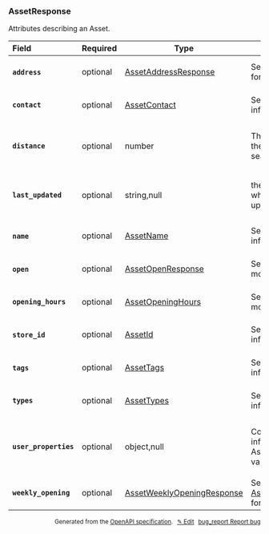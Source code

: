 <!--- This is a generated file, do not edit! -->
<!--- [START woosmap_http_schema_assetresponse] -->
<h3 class="schema-object" id="AssetResponse">AssetResponse</h3>

Attributes describing an Asset.

| Field                                                                                                                | Required | Type                                                                                   | Description                                                                                                                                       |
| :------------------------------------------------------------------------------------------------------------------- | -------- | -------------------------------------------------------------------------------------- | ------------------------------------------------------------------------------------------------------------------------------------------------- |
| <h4 id="AssetResponse-address" class="add-link schema-object-property-key"><code>address</code></h4>                 | optional | [AssetAddressResponse](#AssetAddressResponse "AssetAddressResponse")                   | See [AssetAddressResponse](#AssetAddressResponse "AssetAddressResponse") for more information.                                                    |
| <h4 id="AssetResponse-contact" class="add-link schema-object-property-key"><code>contact</code></h4>                 | optional | [AssetContact](#AssetContact "AssetContact")                                           | See [AssetContact](#AssetContact "AssetContact") for more information.                                                                            |
| <h4 id="AssetResponse-distance" class="add-link schema-object-property-key"><code>distance</code></h4>               | optional | number                                                                                 | <div class="nonref-property-description"><p>The distance in meters from the geolocated position or searched position if exist</p></div>           |
| <h4 id="AssetResponse-last_updated" class="add-link schema-object-property-key"><code>last_updated</code></h4>       | optional | string,null                                                                            | <div class="nonref-property-description"><p>the previous date timestamp when the asset has been updated</p></div>                                 |
| <h4 id="AssetResponse-name" class="add-link schema-object-property-key"><code>name</code></h4>                       | optional | [AssetName](#AssetName "AssetName")                                                    | See [AssetName](#AssetName "AssetName") for more information.                                                                                     |
| <h4 id="AssetResponse-open" class="add-link schema-object-property-key"><code>open</code></h4>                       | optional | [AssetOpenResponse](#AssetOpenResponse "AssetOpenResponse")                            | See [AssetOpenResponse](#AssetOpenResponse "AssetOpenResponse") for more information.                                                             |
| <h4 id="AssetResponse-opening_hours" class="add-link schema-object-property-key"><code>opening_hours</code></h4>     | optional | [AssetOpeningHours](#AssetOpeningHours "AssetOpeningHours")                            | See [AssetOpeningHours](#AssetOpeningHours "AssetOpeningHours") for more information.                                                             |
| <h4 id="AssetResponse-store_id" class="add-link schema-object-property-key"><code>store_id</code></h4>               | optional | [AssetId](#AssetId "AssetId")                                                          | See [AssetId](#AssetId "AssetId") for more information.                                                                                           |
| <h4 id="AssetResponse-tags" class="add-link schema-object-property-key"><code>tags</code></h4>                       | optional | [AssetTags](#AssetTags "AssetTags")                                                    | See [AssetTags](#AssetTags "AssetTags") for more information.                                                                                     |
| <h4 id="AssetResponse-types" class="add-link schema-object-property-key"><code>types</code></h4>                     | optional | [AssetTypes](#AssetTypes "AssetTypes")                                                 | See [AssetTypes](#AssetTypes "AssetTypes") for more information.                                                                                  |
| <h4 id="AssetResponse-user_properties" class="add-link schema-object-property-key"><code>user_properties</code></h4> | optional | object,null                                                                            | <div class="nonref-property-description"><p>Contains all additional information relative to an Asset. If not set it returns null value.</p></div> |
| <h4 id="AssetResponse-weekly_opening" class="add-link schema-object-property-key"><code>weekly_opening</code></h4>   | optional | [AssetWeeklyOpeningResponse](#AssetWeeklyOpeningResponse "AssetWeeklyOpeningResponse") | See [AssetWeeklyOpeningResponse](#AssetWeeklyOpeningResponse "AssetWeeklyOpeningResponse") for more information.                                  |

<p style="text-align: right; font-size: smaller;">Generated from the <a data-label="openapi-github" href="https://github.com/woosmap/openapi-specification" title="Woosmap OpenAPI Specification" class="external">OpenAPI specification</a>.
<a data-label="openapi-github-woosmap-http-schema-assetresponse" data-action="edit" style="margin-left: 5px;" href="https://github.com/woosmap/openapi-specification/blob/main/specification/schemas/AssetResponse.yml" title="Edit on GitHub">✎ Edit</a>
<a data-label="openapi-github-woosmap-http-schema-assetresponse" data-action="bug" style="margin-left: 5px;" href="https://github.com/woosmap/openapi-specification/issues/new?assignees=&labels=type%3A+bug%2C+triage+me&template=bug_report.md&title=[schemas] Bug - AssetResponse" title="File bug for schemas on GitHub"><span class="material-icons">bug_report</span> Report bug</a>
</p>

<!--- [END woosmap_http_schema_assetresponse] -->
